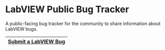 # LabVIEW Public Bug Tracker

A public-facing bug tracker for the community to share information about LabVIEW bugs.

| [Submit a LabVIEW Bug](https://github.com/vipm-io/labview-public-bug-tracker/issues/new) |
|---|
